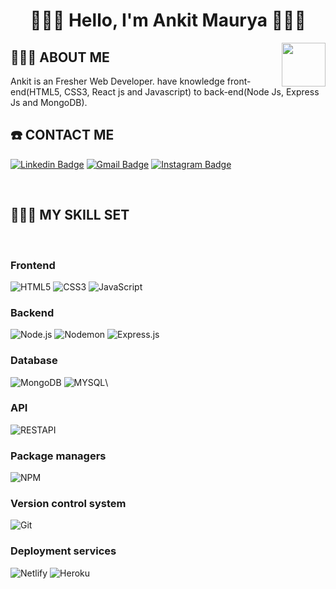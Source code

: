 <!-- <p align="left"> <img src="https://media.giphy.com/media/iY8CRBdQXODJSCERIr/giphy.gif" width="30px"> <img src="https://komarev.com/ghpvc/?username=mkankit07&label=Profile%20views&color=0e75b6&style=flat" alt="mkankit07" /> </p> -->
<h1 align="center">
<!-- <img src="https://github.com/blackcater/blackcater/raw/master/images/Hi.gif" height="32" /> -->
   👨🏾‍💻 
Hello, I'm Ankit Maurya
   👨🏾‍💻 
<!-- <img src="https://github.com/blackcater/blackcater/raw/master/images/Hi.gif" height="32" /> -->
</h1>

<img align='right' src="https://media.giphy.com/media/LmNwrBhejkK9EFP504/giphy.gif" width="70">

## 👨🏾‍💻 ABOUT ME

<p>Ankit  is an Fresher Web Developer. have knowledge  front-end(HTML5, CSS3, React js and Javascript) to back-end(Node Js, Express Js and MongoDB).</p>


## ☎️ CONTACT ME
[![Linkedin Badge](https://img.shields.io/badge/-Ankit-blue?style=flat-square&logo=Linkedin&logoColor=white&link=https://www.linkedin.com/in/ankit-maurya-481890219/)](https://www.linkedin.com/in/ankit-maurya-481890219/)
[![Gmail Badge](https://img.shields.io/badge/-ankit20@navgurukul.org-c14438?style=flat-square&logo=Gmail&logoColor=white&link=mailto:ankit20@navgurukul.org)](mailto:ankit20@navgurukul.org)
[![Instagram Badge](https://img.shields.io/badge/-mkankit07-c14438?style=flat-square&logo=Instagram&logoColor=white&link=https://www.instagram.com/mkankit07/)](https://www.instagram.com/mkankit07/)

<br />

## 👨🏾‍🔧 MY SKILL SET

<br />

### Frontend

![HTML5](https://img.shields.io/badge/-HTML5-000000?style=flat&logo=HTML5)
![CSS3](https://img.shields.io/badge/-CSS3-000000?style=flat&logo=CSS3&logoColor=1572B6)
![JavaScript](https://img.shields.io/badge/-JavaScript-000000?style=flat&logo=javascript)

### Backend

![Node.js](https://img.shields.io/badge/-Node.js-000000?style=flat&logo=Node.js&logoColor=339933)
![Nodemon](https://img.shields.io/badge/-Nodemon-000000?style=flat&logo=Nodemon&logoColor=76D04B)
![Express.js](https://img.shields.io/badge/-Express.js-000000?style=flat&logo=Express.js&logoColor=76D04B)

### Database

![MongoDB](https://img.shields.io/badge/-MongoDB-000000?style=flat&logo=MongoDB&logoColor=47A248)
![MYSQL](https://img.shields.io/badge/-MYSQL-000000?style=flat&logo=MYSQL&logoColor=336791)\

### API

![RESTAPI](https://img.shields.io/badge/-RESTAPI-000000?style=flat&logo=RESTAPI&logoColor=336791)

### Package managers

![NPM](https://img.shields.io/badge/-NPM-000000?style=flat&logo=NPM&logoColor=CB3837)

### Version control system

![Git](https://img.shields.io/badge/-Git-000000?style=flat&logo=Git&logoColor=F05032)

### Deployment services

![Netlify](https://img.shields.io/badge/-Netlify-000000?style=flat&logo=Netlify%20AWS&logoColor=FFFFFF)
![Heroku](https://img.shields.io/badge/-Heroku-000000?style=flat&logo=Heroku%20AWS&logoColor=FFFFFF)
